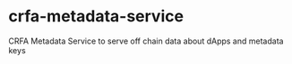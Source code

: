 # crfa-metadata-service
CRFA Metadata Service to serve off chain data about dApps and metadata keys
